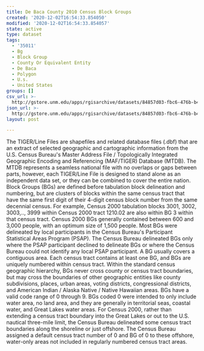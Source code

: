 ```yaml
---
title: De Baca County 2010 Census Block Groups
created: '2020-12-02T16:54:33.854050'
modified: '2020-12-02T16:54:33.854057'
state: active
type: dataset
tags:
  - '35011'
  - Bg
  - Block Group
  - County Or Equivalent Entity
  - De Baca
  - Polygon
  - U.s.
  - United States
groups: []
csv_url: >-
  http://gstore.unm.edu/apps/rgisarchive/datasets/84857d03-fbc6-476b-b45c-9d93dd093ce9/tl_2010_35011_bg10.derived.csv
json_url: >-
  http://gstore.unm.edu/apps/rgisarchive/datasets/84857d03-fbc6-476b-b45c-9d93dd093ce9/tl_2010_35011_bg10.derived.json
layout: post

---
```

The TIGER/Line Files are shapefiles and related database files (.dbf) that are an extract of selected geographic and cartographic information from the U.S. Census Bureau's Master Address File / Topologically Integrated Geographic Encoding and Referencing (MAF/TIGER) Database (MTDB).  The MTDB represents a seamless national file with no overlaps or gaps between parts, however, each TIGER/Line File is designed to stand alone as an independent data set, or they can be combined to cover the entire nation.  Block Groups (BGs) are defined before tabulation block delineation and numbering, but are clusters of blocks within the same census tract that have the same first digit of their 4-digit census block number from the same decennial census.  For example, Census 2000 tabulation blocks 3001, 3002, 3003,.., 3999 within Census 2000 tract 1210.02 are also within BG 3 within that census tract.  Census 2000 BGs generally contained between 600 and 3,000 people, with an optimum size of 1,500 people.  Most BGs were delineated by local participants in the Census Bureau's Participant Statistical Areas Program (PSAP).  The Census Bureau delineated BGs only where the PSAP participant declined to delineate BGs or where the Census Bureau could not identify any local PSAP participant.  A BG usually covers a contiguous area.  Each census tract contains at least one BG, and BGs are uniquely numbered within census tract.  Within the standard census geographic hierarchy, BGs never cross county or census tract boundaries, but may cross the boundaries of other geographic entities like county subdivisions, places, urban areas, voting districts, congressional districts, and American Indian / Alaska Native / Native Hawaiian areas.  BGs have a valid code range of 0 through 9.  BGs coded 0 were intended to only include water area, no land area, and they are generally in territorial seas, coastal water, and Great Lakes water areas.  For Census 2000, rather than extending a census tract boundary into the Great Lakes or out to the U.S. nautical three-mile limit, the Census Bureau delineated some census tract boundaries along the shoreline or just offshore.  The Census Bureau assigned a default census tract number of 0 and BG of 0 to these offshore, water-only areas not included in regularly numbered census tract areas.  

